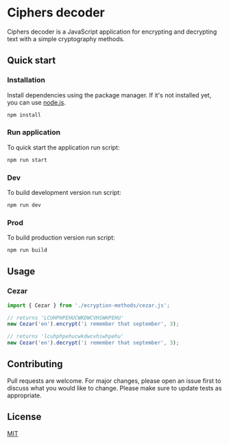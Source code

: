 # Ciphers decoder
Ciphers decoder is a JavaScript application for encrypting and decrypting text with a simple cryptography methods.

## Quick start
### Installation
Install dependencies using the package manager. If it's not installed yet, you can use [node.js](https://nodejs.org/en/).
```bash
npm install 
```

### Run application
To quick start the application run script:
```bash
npm run start
```

### Dev
To build development version run script:
```bash
npm run dev
```

### Prod
To build production version run script:
```bash
npm run build
```

## Usage

### Cezar
```javascript
import { Cezar } from './ecryption-methods/cezar.js';

// returns 'LCUHPHPEHUCWKDWCVHSWHPEHU'
new Cezar('en').encrypt('i remember that september', 3);

// returns 'lcuhphpehucwkdwcvhswhpehu'
new Cezar('en').decrypt('i remember that september', 3);
```

## Contributing
Pull requests are welcome. For major changes, please open an issue first to discuss what you would like to change.
Please make sure to update tests as appropriate.

## License
[MIT](https://choosealicense.com/licenses/mit/)
